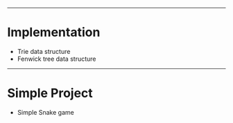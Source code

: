 -------
# Implementation
  - Trie data structure<br>
  - Fenwick tree data structure
-------
# Simple Project
  - Simple Snake game
  
